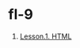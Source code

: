 # fl-9

1. [Lesson.1. HTML](https://DrowDrake.github.io/fl-9/FE_9_1_homework_html-basics/homework/)
